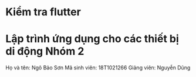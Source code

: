 # Kiểm tra flutter

# Lập trình ứng dụng cho các thiết bị di động Nhóm 2
Họ và tên: Ngô Bảo Sơn
Mã sinh viên: 18T1021266
Giảng viên: Nguyễn Dũng
